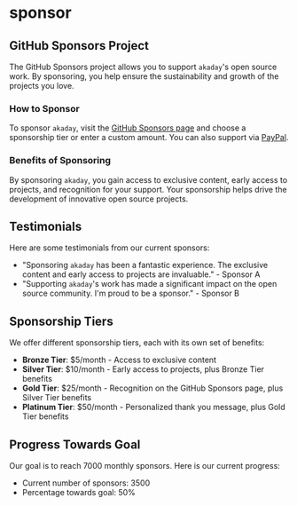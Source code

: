 # sponsor

## GitHub Sponsors Project

The GitHub Sponsors project allows you to support `akaday`'s open source work. By sponsoring, you help ensure the sustainability and growth of the projects you love.

### How to Sponsor

To sponsor `akaday`, visit the [GitHub Sponsors page](https://github.com/sponsors/akaday) and choose a sponsorship tier or enter a custom amount. You can also support via [PayPal](https://www.paypal.com/paypalme/barki0).

### Benefits of Sponsoring

By sponsoring `akaday`, you gain access to exclusive content, early access to projects, and recognition for your support. Your sponsorship helps drive the development of innovative open source projects.

## Testimonials

Here are some testimonials from our current sponsors:

- "Sponsoring `akaday` has been a fantastic experience. The exclusive content and early access to projects are invaluable." - Sponsor A
- "Supporting `akaday`'s work has made a significant impact on the open source community. I'm proud to be a sponsor." - Sponsor B

## Sponsorship Tiers

We offer different sponsorship tiers, each with its own set of benefits:

- **Bronze Tier**: $5/month - Access to exclusive content
- **Silver Tier**: $10/month - Early access to projects, plus Bronze Tier benefits
- **Gold Tier**: $25/month - Recognition on the GitHub Sponsors page, plus Silver Tier benefits
- **Platinum Tier**: $50/month - Personalized thank you message, plus Gold Tier benefits

## Progress Towards Goal

Our goal is to reach 7000 monthly sponsors. Here is our current progress:

- Current number of sponsors: 3500
- Percentage towards goal: 50%
